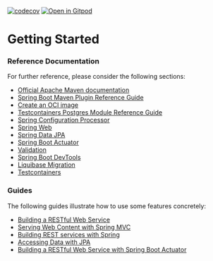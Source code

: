 [![codecov](https://codecov.io/gh/rajadileepkolli/aws-stack/branch/main/graph/badge.svg?token=V1TAITDKBK)](https://codecov.io/gh/rajadileepkolli/aws-stack) [![Open in Gitpod](https://gitpod.io/button/open-in-gitpod.svg)](https://gitpod.io/#https://github.com/rajadileepkolli/aws-stack)


# Getting Started

### Reference Documentation
For further reference, please consider the following sections:

* [Official Apache Maven documentation](https://maven.apache.org/guides/index.html)
* [Spring Boot Maven Plugin Reference Guide](https://docs.spring.io/spring-boot/docs/current/maven-plugin/reference/html/)
* [Create an OCI image](https://docs.spring.io/spring-boot/docs/current/maven-plugin/reference/html/#build-image)
* [Testcontainers Postgres Module Reference Guide](https://www.testcontainers.org/modules/databases/postgres/)
* [Spring Configuration Processor](https://docs.spring.io/spring-boot/docs/current/reference/htmlsingle/#configuration-metadata-annotation-processor)
* [Spring Web](https://docs.spring.io/spring-boot/docs/current/reference/htmlsingle/#boot-features-developing-web-applications)
* [Spring Data JPA](https://docs.spring.io/spring-boot/docs/current/reference/htmlsingle/#boot-features-jpa-and-spring-data)
* [Spring Boot Actuator](https://docs.spring.io/spring-boot/docs/current/reference/htmlsingle/#production-ready)
* [Validation](https://docs.spring.io/spring-boot/docs/current/reference/htmlsingle/#boot-features-validation)
* [Spring Boot DevTools](https://docs.spring.io/spring-boot/docs/current/reference/htmlsingle/#using-boot-devtools)
* [Liquibase Migration](https://docs.spring.io/spring-boot/docs/current/reference/htmlsingle/#howto-execute-liquibase-database-migrations-on-startup)
* [Testcontainers](https://www.testcontainers.org/)

### Guides
The following guides illustrate how to use some features concretely:

* [Building a RESTful Web Service](https://spring.io/guides/gs/rest-service/)
* [Serving Web Content with Spring MVC](https://spring.io/guides/gs/serving-web-content/)
* [Building REST services with Spring](https://spring.io/guides/tutorials/bookmarks/)
* [Accessing Data with JPA](https://spring.io/guides/gs/accessing-data-jpa/)
* [Building a RESTful Web Service with Spring Boot Actuator](https://spring.io/guides/gs/actuator-service/)
